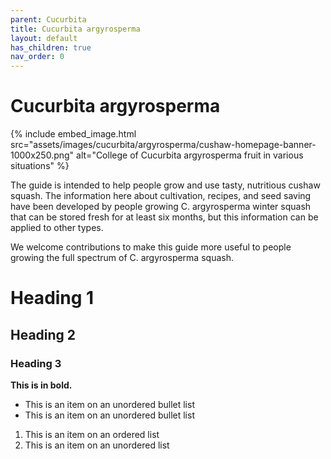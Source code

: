 ```yaml
---
parent: Cucurbita
title: Cucurbita argyrosperma
layout: default
has_children: true
nav_order: 0
---
```


# Cucurbita argyrosperma

{% include embed_image.html src="assets/images/cucurbita/argyrosperma/cushaw-homepage-banner-1000x250.png" alt="College of Cucurbita argyrosperma fruit in various situations" %}

The guide is intended to help people grow and use tasty, nutritious cushaw squash. The information here about cultivation, recipes, and seed saving have been developed by people growing C. argyrosperma winter squash that can be stored fresh for at least six months, but this information can be applied to other types.

We welcome contributions to make this guide more useful to people growing the full spectrum of C. argyrosperma squash.

# Heading 1

## Heading 2

### Heading 3

**This is in bold.**

- This is an item on an unordered bullet list
- This is an item on an unordered bullet list

1. This is an item on an ordered list
2. This is an item on an unordered list
